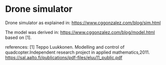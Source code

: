 # Drone simulator

Drone simulator as explained in: https://www.cggonzalez.com/blog/sim.html

The model was derived in: https://www.cggonzalez.com/blog/model.html based on [1].

references:
[1] Teppo Luukkonen. Modelling and control of quadcopter.Independent research project in applied mathematics,2011. https://sal.aalto.fi/publications/pdf-files/eluu11_public.pdf
